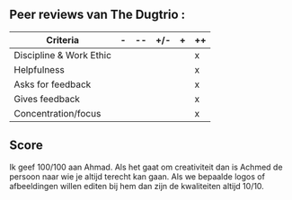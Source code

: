## Peer reviews van The Dugtrio : ##

| Criteria                | -     | --    | +/-   | +     | ++    |
|-------------------------|-------|-------|-------|-------|-------|
| Discipline & Work Ethic |       |       |       |       |   x   |
| Helpfulness             |       |       |       |       |   x   |
| Asks for feedback       |       |       |       |       |   x   |
| Gives feedback          |       |       |       |       |   x   |
| Concentration/focus     |       |       |       |       |   x   |
  

## Score ##
Ik geef 100/100 aan Ahmad. Als het gaat om creativiteit dan is Achmed de persoon naar wie je altijd terecht kan gaan. 
Als we bepaalde logos of afbeeldingen willen editen bij hem dan zijn de kwaliteiten altijd 10/10.